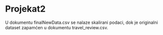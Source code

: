 # Projekat2

U dokumentu finalNewData.csv se nalaze skalirani podaci, dok je originalni dataset zapamćen u dokumentu travel_review.csv.
